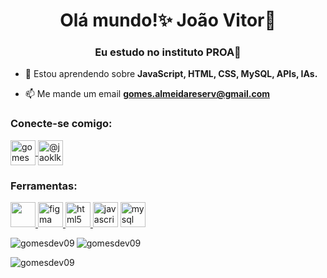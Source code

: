 <h1 align="center">Olá mundo!✨ João Vitor🐸</h1>
<h3 align="center">Eu estudo no instituto PROA💙</h3>

- 🌱 Estou aprendendo sobre **JavaScript, HTML, CSS, MySQL, APIs, IAs.**

- 📫 Me mande um email **gomes.almeidareserv@gmail.com**

<h3 align="left ">Conecte-se comigo:</h3>
<p alinhar="esquerda">
  
<a href="https://linkedin.com/in/gomesdev09" target="blank"><img align="center" src="https://www.vectorlogo.zone/logos/linkedin/linkedin-tile.svg" alt="gomesdev09" height="40" width="40"/> 
  <a href="https://www.instagram.com/@jaoklk" target="blank"><img align="center" src="https://www.vectorlogo.zone/logos/instagram/instagram-tile.svg" alt="@jaoklk" height="40" width="40"/></a> </p>


<h3 align="left">Ferramentas:</h3>
<p align="left"> 
  
  <a href="https://www.w3schools.com/css/" target="_blank" rel="noreferrer"> 
  <img src="https://www.vectorlogo.zone/logos/w3_css/w3_css-icon.svg"="css3" width"="40" height="40"/> </a> 
  <a href="https:// www.figma.com/" target="_blank" rel="noreferrer"> <img src="https://www.vectorlogo.zone/logos/figma/figma-icon.svg" alt="figma" width= "40" height="40"/> </a> 
  <a href="https://www.w3.org/html/" target="_blank" rel="noreferrer"> <img src="https://www.vectorlogo.zone/logos/w3_html5/w3_html5-icon.svg" alt="html5" width="40" height="40"/> </a> 
<a href="https://developer.mozilla.org/en-US/docs/Web/JavaScript" target="_blank" rel ="noreferrer"> 
  <img src="https://www.vectorlogo.zone/logos/javascript/javascript-icon.svg" alt="javascript" width="40" height="40"/></a> 
  <a href=" https://www.mysql.com/" target="_blank" rel="noreferrer"> <img src="https://www.vectorlogo.zone/logos/mysql/mysql-icon.svg" alt="mysql" width="40" height="40"/> </a>
  


<p><img align="left" src="https://github-readme-stats.vercel.app/api/top-langs?username=gomesdev09&show_icons=true&locale=en&layout=compact" alt="gomesdev09" /> </p>

<p> <img align="center" src="https://github-readme-stats.vercel.app/api?username=gomesdev09&show_icons=true&locale=en" alt="gomesdev09" /> </p>

<p><img align="center" src="https://github-readme-streak-stats.herokuapp.com/?user=gomesdev09&" alt="gomesdev09" /></p>
